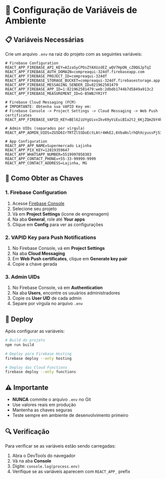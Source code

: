 # 🔧 Configuração de Variáveis de Ambiente

## 📋 Variáveis Necessárias

Crie um arquivo `.env` na raiz do projeto com as seguintes variáveis:

```env
# Firebase Configuration
REACT_APP_FIREBASE_API_KEY=AIzaSyCPOsZYAXUzdEZ_wQV7HpON_cZ0QGJpTqI
REACT_APP_FIREBASE_AUTH_DOMAIN=compreaqui-324df.firebaseapp.com
REACT_APP_FIREBASE_PROJECT_ID=compreaqui-324df
REACT_APP_FIREBASE_STORAGE_BUCKET=compreaqui-324df.firebasestorage.app
REACT_APP_FIREBASE_MESSAGING_SENDER_ID=821962501479
REACT_APP_FIREBASE_APP_ID=1:821962501479:web:2dbdb1744b7d5849a913c2
REACT_APP_FIREBASE_MEASUREMENT_ID=G-B5WBJYR1YT

# Firebase Cloud Messaging (FCM)
# IMPORTANTE: Obtenha sua VAPID Key em:
# Firebase Console -> Project Settings -> Cloud Messaging -> Web Push certificates
REACT_APP_FIREBASE_VAPID_KEY=BEl62iUYgUivxIkv69yViEuiBIa2t2_6KjZQm2bY4k8

# Admin UIDs (separados por vírgula)
REACT_APP_ADMIN_UIDS=ZG5D6IrTRTZl5SDoEctLAtr4WkE2,6VbaNslrhQhXcyussPj53YhLiYj2

# App Configuration
REACT_APP_APP_NAME=Supermercado Lajinha
REACT_APP_PIX_KEY=12819359647
REACT_APP_WHATSAPP_NUMBER=5519997050303
REACT_APP_CONTACT_PHONE=+55-33-99999-9999
REACT_APP_CONTACT_ADDRESS=Lajinha, MG
```

## 🔑 Como Obter as Chaves

### 1. Firebase Configuration
1. Acesse [Firebase Console](https://console.firebase.google.com/)
2. Selecione seu projeto
3. Vá em **Project Settings** (ícone de engrenagem)
4. Na aba **General**, role até **Your apps**
5. Clique em **Config** para ver as configurações

### 2. VAPID Key para Push Notifications
1. No Firebase Console, vá em **Project Settings**
2. Na aba **Cloud Messaging**
3. Em **Web Push certificates**, clique em **Generate key pair**
4. Copie a chave gerada

### 3. Admin UIDs
1. No Firebase Console, vá em **Authentication**
2. Na aba **Users**, encontre os usuários administradores
3. Copie os **User UID** de cada admin
4. Separe por vírgula no arquivo `.env`

## 🚀 Deploy

Após configurar as variáveis:

```bash
# Build do projeto
npm run build

# Deploy para Firebase Hosting
firebase deploy --only hosting

# Deploy das Cloud Functions
firebase deploy --only functions
```

## ⚠️ Importante

- **NUNCA** commite o arquivo `.env` no Git
- Use valores reais em produção
- Mantenha as chaves seguras
- Teste sempre em ambiente de desenvolvimento primeiro

## 🔍 Verificação

Para verificar se as variáveis estão sendo carregadas:

1. Abra o DevTools do navegador
2. Vá na aba **Console**
3. Digite: `console.log(process.env)`
4. Verifique se as variáveis aparecem com `REACT_APP_` prefix
